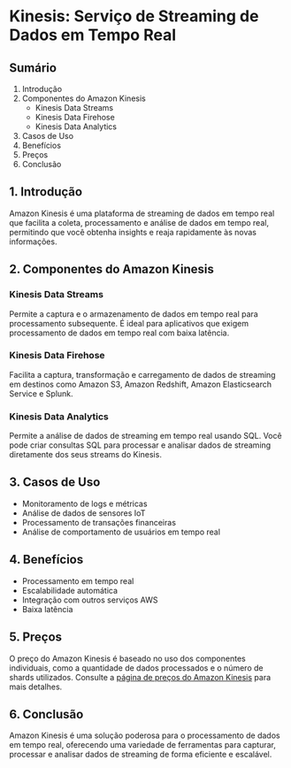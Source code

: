 # Kinesis: Serviço de Streaming de Dados em Tempo Real

## Sumário
1. Introdução
2. Componentes do Amazon Kinesis
    - Kinesis Data Streams
    - Kinesis Data Firehose
    - Kinesis Data Analytics
3. Casos de Uso
4. Benefícios
5. Preços
6. Conclusão

## 1. Introdução
Amazon Kinesis é uma plataforma de streaming de dados em tempo real que facilita a coleta, processamento e análise de dados em tempo real, permitindo que você obtenha insights e reaja rapidamente às novas informações.

## 2. Componentes do Amazon Kinesis
### Kinesis Data Streams
Permite a captura e o armazenamento de dados em tempo real para processamento subsequente. É ideal para aplicativos que exigem processamento de dados em tempo real com baixa latência.

### Kinesis Data Firehose
Facilita a captura, transformação e carregamento de dados de streaming em destinos como Amazon S3, Amazon Redshift, Amazon Elasticsearch Service e Splunk.

### Kinesis Data Analytics
Permite a análise de dados de streaming em tempo real usando SQL. Você pode criar consultas SQL para processar e analisar dados de streaming diretamente dos seus streams do Kinesis.

## 3. Casos de Uso
- Monitoramento de logs e métricas
- Análise de dados de sensores IoT
- Processamento de transações financeiras
- Análise de comportamento de usuários em tempo real

## 4. Benefícios
- Processamento em tempo real
- Escalabilidade automática
- Integração com outros serviços AWS
- Baixa latência

## 5. Preços
O preço do Amazon Kinesis é baseado no uso dos componentes individuais, como a quantidade de dados processados e o número de shards utilizados. Consulte a [página de preços do Amazon Kinesis](https://aws.amazon.com/kinesis/pricing/) para mais detalhes.

## 6. Conclusão
Amazon Kinesis é uma solução poderosa para o processamento de dados em tempo real, oferecendo uma variedade de ferramentas para capturar, processar e analisar dados de streaming de forma eficiente e escalável.
